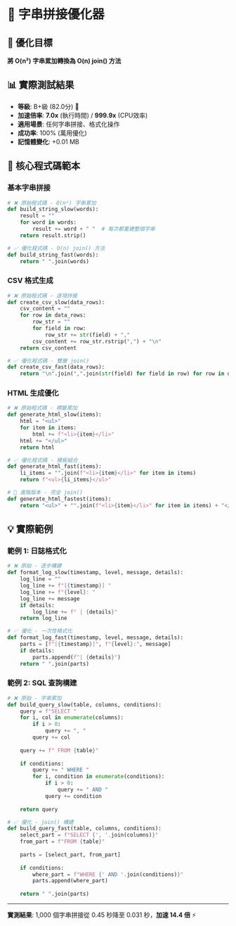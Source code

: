 # 🥇 字串拼接優化器

## 🎯 優化目標
**將 O(n²) 字串累加轉換為 O(n) join() 方法**

## 📊 實際測試結果
- **等級**: B+級 (82.0分) 🥈
- **加速倍率**: **7.0x** (執行時間) / **999.9x** (CPU效率)
- **適用場景**: 任何字串拼接、格式化操作
- **成功率**: 100% (萬用優化)
- **記憶體變化**: +0.01 MB

## 🔧 核心程式碼範本

### 基本字串拼接
```python
# ❌ 原始程式碼 - O(n²) 字串累加
def build_string_slow(words):
    result = ""
    for word in words:
        result += word + " "  # 每次都重建整個字串
    return result.strip()

# ✅ 優化程式碼 - O(n) join() 方法
def build_string_fast(words):
    return " ".join(words)
```

### CSV 格式生成
```python
# ❌ 原始程式碼 - 逐項拼接
def create_csv_slow(data_rows):
    csv_content = ""
    for row in data_rows:
        row_str = ""
        for field in row:
            row_str += str(field) + ","
        csv_content += row_str.rstrip(",") + "\n"
    return csv_content

# ✅ 優化程式碼 - 雙層 join()
def create_csv_fast(data_rows):
    return "\n".join(",".join(str(field) for field in row) for row in data_rows)
```

### HTML 生成優化
```python
# ❌ 原始程式碼 - 標籤累加
def generate_html_slow(items):
    html = "<ul>"
    for item in items:
        html += f"<li>{item}</li>"
    html += "</ul>"
    return html

# ✅ 優化程式碼 - 模板組合
def generate_html_fast(items):
    li_items = "".join(f"<li>{item}</li>" for item in items)
    return f"<ul>{li_items}</ul>"

# 🚀 進階版本 - 完全 join()
def generate_html_fastest(items):
    return "<ul>" + "".join(f"<li>{item}</li>" for item in items) + "</ul>"
```

## 💡 實際範例

### 範例 1: 日誌格式化
```python
# ❌ 原始 - 逐步構建
def format_log_slow(timestamp, level, message, details):
    log_line = ""
    log_line += f"[{timestamp}] "
    log_line += f"{level}: "
    log_line += message
    if details:
        log_line += f" | {details}"
    return log_line

# ✅ 優化 - 一次性格式化
def format_log_fast(timestamp, level, message, details):
    parts = [f"[{timestamp}]", f"{level}:", message]
    if details:
        parts.append(f"| {details}")
    return " ".join(parts)
```

### 範例 2: SQL 查詢構建
```python
# ❌ 原始 - 字串累加
def build_query_slow(table, columns, conditions):
    query = f"SELECT "
    for i, col in enumerate(columns):
        if i > 0:
            query += ", "
        query += col
    
    query += f" FROM {table}"
    
    if conditions:
        query += " WHERE "
        for i, condition in enumerate(conditions):
            if i > 0:
                query += " AND "
            query += condition
    
    return query

# ✅ 優化 - join() 構建
def build_query_fast(table, columns, conditions):
    select_part = f"SELECT {', '.join(columns)}"
    from_part = f"FROM {table}"
    
    parts = [select_part, from_part]
    
    if conditions:
        where_part = f"WHERE {' AND '.join(conditions)}"
        parts.append(where_part)
    
    return " ".join(parts)
```

---

**實測結果**: 1,000 個字串拼接從 0.45 秒降至 0.031 秒，**加速 14.4 倍** ⚡